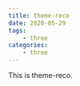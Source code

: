 ```yaml
---
title: theme-reco
date: 2020-05-29
tags:
    - three
categories:
    - three
---
```


This is theme-reco.
